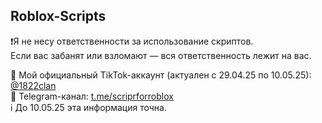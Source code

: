 
## Roblox-Scripts

❗️Я не несу ответственности за использование скриптов.  
Если вас забанят или взломают — вся ответственность лежит на вас.

📅 Мой официальный TikTok-аккаунт (актуален с 29.04.25 по 10.05.25): [@1822clan](https://www.tiktok.com/@1822clan)  
📢 Telegram-канал: [t.me/scriprforroblox](https://t.me/scriprforroblox)  
ℹ️ До 10.05.25 эта информация точна.
